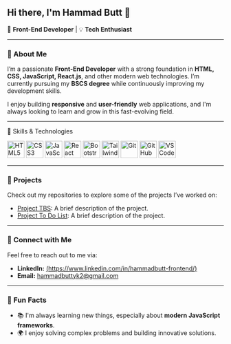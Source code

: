 ## Hi there, I'm Hammad Butt 👋
🚀 **Front-End Developer** |  💡 **Tech Enthusiast**


---

### 🔹 About Me

I’m a passionate **Front-End Developer** with a strong foundation in **HTML, CSS, JavaScript, React.js**, and other modern web technologies. I’m currently pursuing my **BSCS degree** while continuously improving my development skills.

I enjoy building **responsive** and **user-friendly** web applications, and I'm always looking to learn and grow in this fast-evolving field.

---

🔹 Skills & Technologies
<p align="left">
  <!-- HTML -->
  <img src="https://cdn.jsdelivr.net/gh/devicons/devicon/icons/html5/html5-original.svg" alt="HTML5" width="40" height="40"/>
  <!-- CSS -->
  <img src="https://cdn.jsdelivr.net/gh/devicons/devicon/icons/css3/css3-original.svg" alt="CSS3" width="40" height="40"/>
  <!-- JavaScript -->
  <img src="https://cdn.jsdelivr.net/gh/devicons/devicon/icons/javascript/javascript-original.svg" alt="JavaScript" width="40" height="40"/>
  <!-- React -->
  <img src="https://cdn.jsdelivr.net/gh/devicons/devicon/icons/react/react-original.svg" alt="React" width="40" height="40"/>
  <!-- Bootstrap -->
  <img src="https://cdn.jsdelivr.net/gh/devicons/devicon/icons/bootstrap/bootstrap-original.svg" alt="Bootstrap" width="40" height="40"/>
  <!-- Tailwind CSS (Working Icon) -->
  <img src="https://upload.wikimedia.org/wikipedia/commons/d/d5/Tailwind_CSS_Logo.svg" alt="Tailwind CSS" width="40" height="40"/>
  <!-- Git -->
  <img src="https://cdn.jsdelivr.net/gh/devicons/devicon/icons/git/git-original.svg" alt="Git" width="40" height="40"/>
  <!-- GitHub -->
  <img src="https://cdn.jsdelivr.net/gh/devicons/devicon/icons/github/github-original.svg" alt="GitHub" width="40" height="40"/>
  <!-- VS Code -->
  <img src="https://cdn.jsdelivr.net/gh/devicons/devicon/icons/vscode/vscode-original.svg" alt="VS Code" width="40" height="40"/>
</p>


---

### 🔹 Projects

Check out my repositories to explore some of the projects I’ve worked on:

- [Project TBS](https://github.com/Hammad-Butt/TBS-Total-Business-Solutions-Portfolio-): A brief description of the project.
- [Project To Do List](https://github.com/Hammad-Butt/To-Do-list-app): A brief description of the project.

---

### 🔹 Connect with Me

Feel free to reach out to me via:

- **LinkedIn:** [(https://www.linkedin.com/in/hammadbutt-frontend/)
](www.linkedin.com/in/hammadbutt-frontend)
- **Email:** [hammadbuttyk2@gmail.com](mailto:hammadbuttyk2@gmail.com)

---

### 🔹 Fun Facts

- 📚 I'm always learning new things, especially about **modern JavaScript frameworks**.
- 🌍 I enjoy solving complex problems and building innovative solutions.
